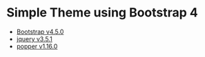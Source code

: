 # Simple Theme using Bootstrap 4 
  
* [Bootstrap v4.5.0](http://getbootstrap.com)
* [jquery v3.5.1](https://code.jquery.com)
* [popper v1.16.0](https://popper.js.org)